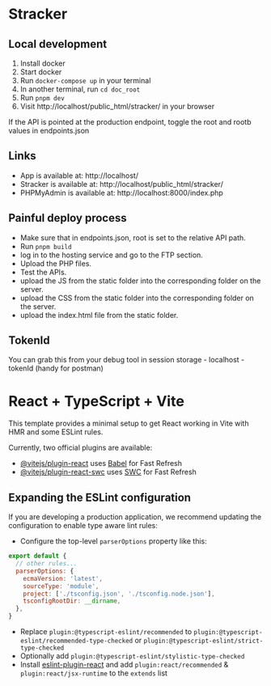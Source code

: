 # Stracker

## Local development

1. Install docker
1. Start docker
1. Run `docker-compose up` in your terminal
1. In another terminal, run `cd doc_root`
1. Run `pnpm dev`
1. Visit http://localhost/public_html/stracker/ in your browser

If the API is pointed at the production endpoint, toggle the root and rootb values in endpoints.json

## Links
 * App is available at: http://localhost/
 * Stracker is available at: http://localhost/public_html/stracker/
 * PHPMyAdmin is available at: http://localhost:8000/index.php



## Painful deploy process
 * Make sure that in endpoints.json, root is set to the relative API path.
 * Run `pnpm build`
 * log in to the hosting service and go to the FTP section.
 * Upload the PHP files.
 * Test the APIs.
 * upload the JS from the static folder into the corresponding folder on the server.
 * upload the CSS from the static folder into the corresponding folder on the server.
 * upload the index.html file from the static folder.

## TokenId
You can grab this from your debug tool in session storage - localhost - tokenId (handy for postman)



# React + TypeScript + Vite

This template provides a minimal setup to get React working in Vite with HMR and some ESLint rules.

Currently, two official plugins are available:

- [@vitejs/plugin-react](https://github.com/vitejs/vite-plugin-react/blob/main/packages/plugin-react/README.md) uses [Babel](https://babeljs.io/) for Fast Refresh
- [@vitejs/plugin-react-swc](https://github.com/vitejs/vite-plugin-react-swc) uses [SWC](https://swc.rs/) for Fast Refresh

## Expanding the ESLint configuration

If you are developing a production application, we recommend updating the configuration to enable type aware lint rules:

- Configure the top-level `parserOptions` property like this:

```js
export default {
  // other rules...
  parserOptions: {
    ecmaVersion: 'latest',
    sourceType: 'module',
    project: ['./tsconfig.json', './tsconfig.node.json'],
    tsconfigRootDir: __dirname,
  },
}
```

- Replace `plugin:@typescript-eslint/recommended` to `plugin:@typescript-eslint/recommended-type-checked` or `plugin:@typescript-eslint/strict-type-checked`
- Optionally add `plugin:@typescript-eslint/stylistic-type-checked`
- Install [eslint-plugin-react](https://github.com/jsx-eslint/eslint-plugin-react) and add `plugin:react/recommended` & `plugin:react/jsx-runtime` to the `extends` list
